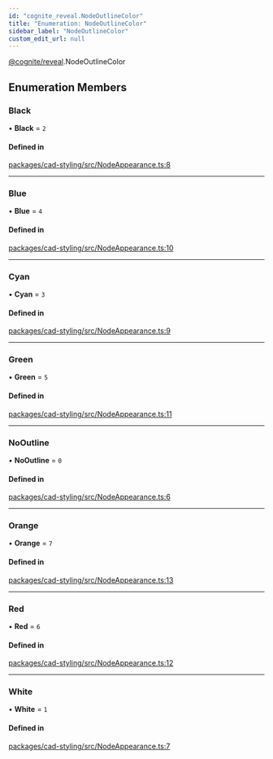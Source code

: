 ```yaml
---
id: "cognite_reveal.NodeOutlineColor"
title: "Enumeration: NodeOutlineColor"
sidebar_label: "NodeOutlineColor"
custom_edit_url: null
---
```


[@cognite/reveal](../modules/cognite_reveal.md).NodeOutlineColor

## Enumeration Members

### Black

• **Black** = ``2``

#### Defined in

[packages/cad-styling/src/NodeAppearance.ts:8](https://github.com/cognitedata/reveal/blob/8cfa4004b/viewer/packages/cad-styling/src/NodeAppearance.ts#L8)

___

### Blue

• **Blue** = ``4``

#### Defined in

[packages/cad-styling/src/NodeAppearance.ts:10](https://github.com/cognitedata/reveal/blob/8cfa4004b/viewer/packages/cad-styling/src/NodeAppearance.ts#L10)

___

### Cyan

• **Cyan** = ``3``

#### Defined in

[packages/cad-styling/src/NodeAppearance.ts:9](https://github.com/cognitedata/reveal/blob/8cfa4004b/viewer/packages/cad-styling/src/NodeAppearance.ts#L9)

___

### Green

• **Green** = ``5``

#### Defined in

[packages/cad-styling/src/NodeAppearance.ts:11](https://github.com/cognitedata/reveal/blob/8cfa4004b/viewer/packages/cad-styling/src/NodeAppearance.ts#L11)

___

### NoOutline

• **NoOutline** = ``0``

#### Defined in

[packages/cad-styling/src/NodeAppearance.ts:6](https://github.com/cognitedata/reveal/blob/8cfa4004b/viewer/packages/cad-styling/src/NodeAppearance.ts#L6)

___

### Orange

• **Orange** = ``7``

#### Defined in

[packages/cad-styling/src/NodeAppearance.ts:13](https://github.com/cognitedata/reveal/blob/8cfa4004b/viewer/packages/cad-styling/src/NodeAppearance.ts#L13)

___

### Red

• **Red** = ``6``

#### Defined in

[packages/cad-styling/src/NodeAppearance.ts:12](https://github.com/cognitedata/reveal/blob/8cfa4004b/viewer/packages/cad-styling/src/NodeAppearance.ts#L12)

___

### White

• **White** = ``1``

#### Defined in

[packages/cad-styling/src/NodeAppearance.ts:7](https://github.com/cognitedata/reveal/blob/8cfa4004b/viewer/packages/cad-styling/src/NodeAppearance.ts#L7)
